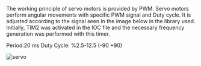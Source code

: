 The working principle of servo motors is provided by PWM. Servo motors perform angular movements with specific PWM signal and Duty cycle. 
It is adjusted according to the signal seen in the image below in the library used. Initially, TIM2 was activated in the IOC file and the 
necessary frequency generation was performed with this timer.

Period:20 ms
Duty Cycle: %2.5-12.5 (-90 +90)

![servo](https://user-images.githubusercontent.com/34924065/136559164-034028ae-f794-4a45-aff9-919a8e12c42a.jpeg)
